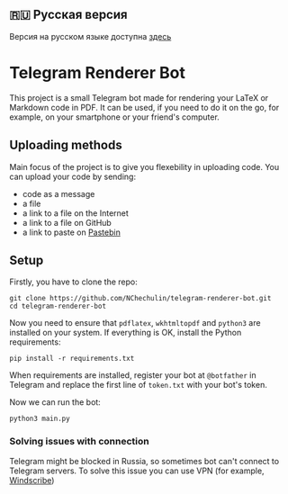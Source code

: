 ## :ru: Русская версия
Версия на русском языке доступна [здесь](README-RU.md)

# Telegram Renderer Bot

This project is a small Telegram bot made for rendering your LaTeX or Markdown code in PDF.
It can be used, if you need to do it on the go, for example, on your smartphone or your friend's computer.

## Uploading methods

Main focus of the project is to give you flexebility in uploading code.
You can upload your code by sending:
* code as a message
* a file
* a link to a file on the Internet
* a link to a file on GitHub
* a link to paste on [Pastebin](http://pastebin.org)

## Setup

Firstly, you have to clone the repo:
```
git clone https://github.com/NChechulin/telegram-renderer-bot.git
cd telegram-renderer-bot
```

Now you need to ensure that `pdflatex`, `wkhtmltopdf` and `python3` are installed on your system.
If everything is OK, install the Python requirements:
```
pip install -r requirements.txt
```

When requirements are installed, register your bot at `@botfather` in Telegram and replace the first line of `token.txt` with your bot's token.

Now we can run the bot:
```
python3 main.py
```

### Solving issues with connection

Telegram might be blocked in Russia, so sometimes bot can't connect to Telegram servers.
To solve this issue you can use VPN (for example, [Windscribe](https://windscribe.com))

